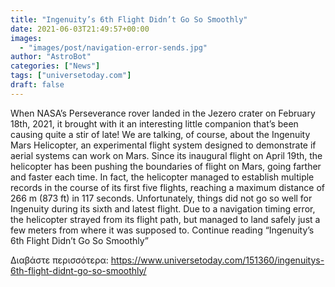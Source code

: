 ```yaml
---
title: "Ingenuity’s 6th Flight Didn’t Go So Smoothly"
date: 2021-06-03T21:49:57+00:00
images:
  - "images/post/navigation-error-sends.jpg"
author: "AstroBot"
categories: ["News"]
tags: ["universetoday.com"]
draft: false
---
```


When NASA’s Perseverance rover landed in the Jezero crater on February 18th, 2021, it brought with it an interesting little companion that’s been causing quite a stir of late! We are talking, of course, about the Ingenuity Mars Helicopter, an experimental flight system designed to demonstrate if aerial systems can work on Mars. Since its inaugural flight on April 19th, the helicopter has been pushing the boundaries of flight on Mars, going farther and faster each time. In fact, the helicopter managed to establish multiple records in the course of its first five flights, reaching a maximum distance of 266 m (873 ft) in 117 seconds. Unfortunately, things did not go so well for Ingenuity during its sixth and latest flight. Due to a navigation timing error, the helicopter strayed from its flight path, but managed to land safely just a few meters from where it was supposed to. Continue reading “Ingenuity’s 6th Flight Didn’t Go So Smoothly” 

Διαβάστε περισσότερα: https://www.universetoday.com/151360/ingenuitys-6th-flight-didnt-go-so-smoothly/
